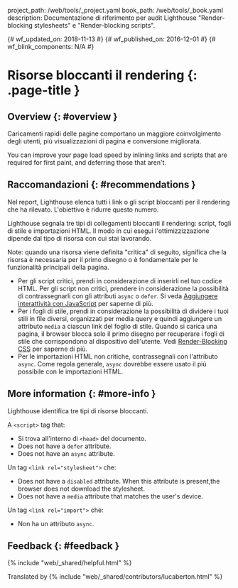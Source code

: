 project_path: /web/tools/_project.yaml
book_path: /web/tools/_book.yaml
description: Documentazione di riferimento per audit Lighthouse "Render-blocking
stylesheets" e "Render-blocking scripts".

{# wf_updated_on: 2018-11-13 #}
{# wf_published_on: 2016-12-01 #}
{# wf_blink_components: N/A #}

# Risorse bloccanti il rendering {: .page-title }

## Overview {: #overview }

Caricamenti rapidi delle pagine comportano un maggiore coinvolgimento degli
utenti, più visualizzazioni di pagina e conversione migliorata.

You can improve your page load speed by inlining links and scripts that
are required for first paint, and deferring those that aren't.

## Raccomandazioni {: #recommendations }

Nel report, Lighthouse elenca tutti i link o gli script bloccanti per il
rendering che ha rilevato. L'obiettivo è ridurre questo numero.

Lighthouse segnala tre tipi di collegamenti bloccanti il rendering: script,
fogli di stile e importazioni HTML. Il modo in cui esegui l'ottimizzizzazione
dipende dal tipo di risorsa con cui stai lavorando.

Note: quando una risorsa viene definita "critica" di seguito, significa che la
risorsa è necessaria per il primo disegno o è fondamentale per le funzionalità
principali della pagina.

- Per gli script critici, prendi in considerazione di inserirli nel tuo codice
HTML. Per gli script non critici, prendere in considerazione la possibilità di
contrassegnarli con gli attributi `async` o `defer`. Si veda [Aggiungere
interattività con
JavaScript](/web/fundamentals/performance/critical-rendering-path/adding-interactivity-with-javascript)
per saperne di più.
- Per i fogli di stile, prendi in considerazione la possibilità di dividere i
tuoi stili in file diversi, organizzati per media query e quindi aggiungere un
attributo `media` a ciascun link del foglio di stile. Quando si carica una
pagina, il browser blocca solo il primo disegno per recuperare i fogli di stile
che corrispondono al dispositivo dell'utente. Vedi [Render-Blocking
CSS](/web/fundamentals/performance/critical-rendering-path/render-blocking-css)
per saperne di più.
- Per le importazioni HTML non critiche, contrassegnali con l'attributo `async`.
Come regola generale, `async` dovrebbe essere usato il più possibile con le
importazioni HTML.

## More information {: #more-info }

Lighthouse identifica tre tipi di risorse bloccanti.

A `<script>` tag that:

- Si trova all'interno di `<head>` del documento.
- Does not have a `defer` attribute.
- Does not have an `async` attribute.

Un tag `<link rel="stylesheet">` che:

- Does not have a `disabled` attribute. When this attribute is present,the
browser does not download the stylesheet.
- Does not have a `media` attribute that matches the user's device.

Un tag `<link rel="import">` che:

- Non ha un attributo `async`.

## Feedback {: #feedback }

{% include "web/_shared/helpful.html" %}

Translated by
{% include "web/_shared/contributors/lucaberton.html" %}
